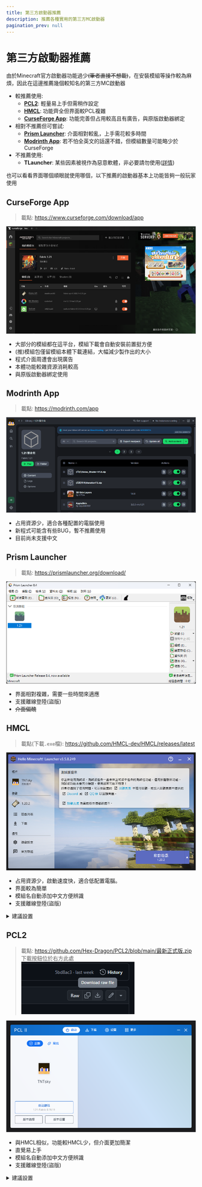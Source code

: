 ```yaml
---
title: 第三方啟動器推薦
description: 推薦各種實用的第三方MC啟動器
pagination_prev: null
---
```


# 第三方啟動器推薦

由於Minecraft官方啟動器功能過少<s>(筆者直接不想載)</s>，在安裝模組等操作較為麻煩，因此在這邊推薦幾個較知名的第三方MC啟動器

* 較推薦使用:
  * [**PCL2**](#pcl2): 輕量易上手但需稍作設定
  * [**HMCL**](#hmcl): 功能齊全但界面較PCL複雜
  * [**CurseForge App**](#curseforge-app): 功能完善但占用較高且有廣告，與原版啟動器綁定
* 相對不推薦但可嘗試:
  * [**Prism Launcher**](#prism-launcher): 介面相對較亂，上手需花較多時間
  * [**Modrinth App**](#modrinth-app): 若不怕全英文的話還不錯，但模組數量可能略少於CurseForge
* 不推薦使用:
  * **TLauncher**: 某些因素被視作為惡意軟體，非必要請勿使用([詳情](https://youtu.be/SBTH9n6lz9o?si=gi97Utr1IkyPa_f7))

也可以看看界面哪個順眼就使用哪個，以下推薦的啟動器基本上功能皆夠一般玩家使用

## CurseForge App
> 載點: https://www.curseforge.com/download/app

![alt text](image-1.png)
* 大部分的模組都在這平台，模組下載會自動安裝前置挺方便
* (推)模組包僅留模組本體下載連結，大幅減少製作出的大小
* 程式介面周遭會出現廣告
* 本體功能較雜資源消耗較高
* 與原版啟動器綁定使用

## Modrinth App
> 載點: https://modrinth.com/app

![alt text](image-2.png)
* 占用資源少，適合各種配置的電腦使用
* 新程式可能含有些BUG，暫不推薦使用
* 目前尚未支援中文

## Prism Launcher
> 載點: https://prismlauncher.org/download/

![alt text](image.png)
* 界面相對複雜，需要一些時間來適應
* 支援離線登陸(盜版)
* <s>介面偏醜</s>

## HMCL
> 載點(下載`.exe`檔): https://github.com/HMCL-dev/HMCL/releases/latest 

![alt text](image-3.png)
* 占用資源少，啟動速度快，適合低配置電腦。
* 界面較為簡單
* 模組名自動添加中文方便辨識
* 支援離線登陸(盜版)
<details>
    <summary>建議設置</summary>

    將遊戲設定中，將`執行路径`更改為:`各版本獨立`\
    ![alt text](image-7.png)\
    在後續添加不同版本mod時不會混在一起
</details>

## PCL2
> 載點: https://github.com/Hex-Dragon/PCL2/blob/main/最新正式版.zip \
> 下載按鈕位於右方此處\
> ![alt text](image-4.png)

![alt text](image-5.png)
* 與HMCL相似，功能較HMCL少，但介面更加簡潔
* 直覺易上手
* 模組名自動添加中文方便辨識
* 支援離線登陸(盜版)
<details>
    <summary>建議設置</summary>

    將設置中`版本隔離`更改為:`隔离可安装Mod的版本`\
    ![alt text](image-6.png)\
    在後續添加不同版本mod時較好管理
</details>
